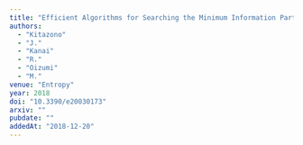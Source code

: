 ```yaml
---
title: "Efficient Algorithms for Searching the Minimum Information Partition in Integrated Information Theory"
authors:
  - "Kitazono"
  - "J."
  - "Kanai"
  - "R."
  - "Oizumi"
  - "M."
venue: "Entropy"
year: 2018
doi: "10.3390/e20030173"
arxiv: ""
pubdate: ""
addedAt: "2018-12-20"
---
```

